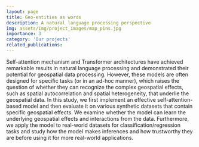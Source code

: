 ```yaml
---
layout: page
title: Geo-entities as words
description: A natural language processing perspective
img: assets/img/project_images/map_pins.jpg
importance: 3
category: 'Our projects'
related_publications:
---
```


Self-attention mechanism and Transformer architectures have achieved remarkable results in natural language processing and demonstrated their potential for geospatial data processing. However, these models are often designed for specific tasks (or in an ad-hoc manner), which raises the question of whether they can recognize the complex geospatial effects, such as spatial autocorrelation and spatial heterogeneity, that underlie the geospatial data. In this study, we first implement an effective self-attention-based model and then evaluate it on various synthetic datasets that contain specific geospatial effects. We examine whether the model can learn the underlying geospatial effects and interactions from the data. Furthermore, we apply the model to real-world datasets for classification/regression tasks and study how the model makes inferences and how trustworthy they are before using it for more real-world applications.